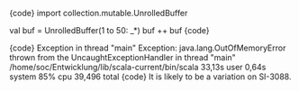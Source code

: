 {code}
import collection.mutable.UnrolledBuffer

val buf = UnrolledBuffer(1 to 50: _*)
buf ++ buf
{code}

{code}
Exception in thread "main" 
Exception: java.lang.OutOfMemoryError thrown from the UncaughtExceptionHandler in thread "main"
/home/soc/Entwicklung/lib/scala-current/bin/scala  33,13s user 0,64s system 85% cpu 39,496 total
{code}
It is likely to be a variation on SI-3088.
